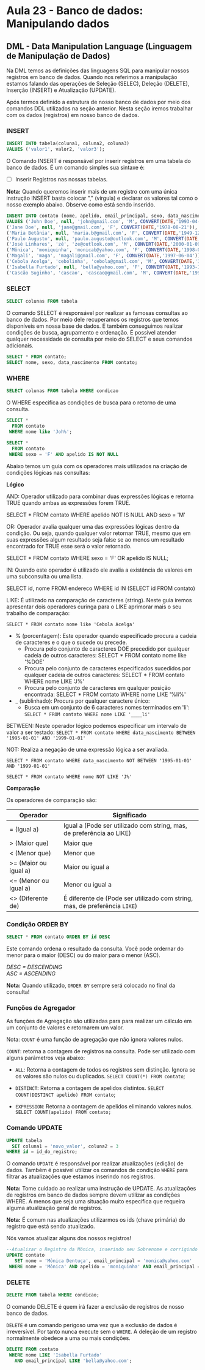 # Aula 23 - Banco de dados: Manipulando dados
## DML - Data Manipulation Language (Linguagem de Manipulação de Dados)

Na DML temos as definições das linguagens SQL para manipular nossos registros em banco de dados. Quando nos referimos a manipulação estamos falando das operações de Seleção (SELEC), Deleção (DELETE), Inserção (INSERT) e Atualização (UPDATE).

Após termos definido a estrutura de nosso banco de dados por meio dos comandos DDL utilizados na seção anterior. Nesta seção iremos trabalhar com os dados (registros) em nosso banco de dados.

### INSERT

```sql
INSERT INTO tabela(coluna1, coluna2, coluna3) 
VALUES ('valor1', valor2, 'valor3');
```

O Comando INSERT é responsável por inserir registros em uma tabela do banco de dados. É um comando simples sua sintaxe é:

- [ ] Inserir Registros nas nossas tabelas.

**Nota:** Quando queremos inserir mais de um registro com uma única instrução INSERT basta colocar "," (vírgula) e declarar os valores tal como o nosso exemplo abaixo. Observe como está sendo inserido.

```sql
INSERT INTO contato (nome, apelido, email_principal, sexo, data_nascimento)
VALUES ('John Doe', null, 'john@gmail.com', 'M', CONVERT(DATE,'1993-04-20')),
('Jane Doe', null, 'jane@gmail.com', 'F', CONVERT(DATE,'1978-08-21')),
('Maria Betânia', null, 'maria.b@gmail.com', 'F', CONVERT(DATE,'1949-12-01')),
('Paulo Augusto', null, 'paulo.augusto@outlook.com', 'M', CONVERT(DATE,'1966-12-19')),
('José Linhares', 'zé', 'ze@outlook.com', 'M', CONVERT(DATE,'2000-01-09')),
('Mônica', 'moniquinha', 'monicab@yahoo.com', 'F', CONVERT(DATE,'1998-08-21')),
('Magali', 'maga', 'magali@gmail.com', 'F', CONVERT(DATE,'1997-06-04')),
('Cebola Acelga', 'cebolinha', 'cebola@gmail.com', 'M', CONVERT(DATE,'1999-08-02')),
('Isabella Furtado', null, 'bella@yahoo.com', 'F', CONVERT(DATE,'1993-10-05')),
('Cascão Suginho', 'cascao', 'cascao@gmail.com', 'M', CONVERT(DATE,'1997-01-01'));
```

### SELECT

```sql
SELECT colunas FROM tabela
```

O comando SELECT é responsável por realizar as famosas consultas ao banco de dados. Por meio dele recuperamos os registros que temos disponíveis em nossa base de dados. E também conseguimos realizar condições de busca, agrupamento e ordenação. É possível atender qualquer necessidade de consulta por meio do SELECT e seus comandos adicionais.

```sql
SELECT * FROM contato;
SELECT nome, sexo, data_nascimento FROM contato;
```

### WHERE

```sql
SELECT colunas FROM tabela WHERE condicao
```

O WHERE especifica as condições de busca para o retorno de uma consulta.

```sql
SELECT * 
  FROM contato 
 WHERE nome like 'Joh%';
 
SELECT * 
  FROM contato 
 WHERE sexo = 'F' AND apelido IS NOT NULL
```

Abaixo temos um guia com os operadores mais utilizados na criação de condições lógicas nas consultas:

**Lógico**

AND: Operador utilizado para combinar duas expressões lógicas e retorna TRUE quando ambas as expressões forem TRUE.

SELECT * FROM contato WHERE apelido NOT IS NULL AND sexo = 'M'

OR: Operador avalia qualquer uma das expressões lógicas dentro da condição. Ou seja, quando qualquer valor retornar TRUE, mesmo que em suas expressões algum resultado seja false se ao menos um resultado encontrado for TRUE esse será o valor retornado.

SELECT * FROM contato WHERE sexo = 'F' OR apelido IS NULL;

IN: Quando este operador é utilizado ele avalia a existência de valores em uma subconsulta ou uma lista.

SELECT id, nome FROM endereco WHERE id IN (SELECT id FROM contato)

LIKE: É utilizado na comparação de caracteres (string). Neste guia iremos apresentar dois operadores curinga para o LIKE aprimorar mais o seu trabalho de comparação:

`SELECT * FROM contato nome like 'Cebola Acelga'`

- % (porcentagem): Este operador quando especificado procura a cadeia de caracteres e o que o sucede ou precede.
  - Procura pelo conjunto de caracteres DOE precedido por qualquer cadeia de outros caracteres: SELECT * FROM contato nome like '%DOE'
  - Procura pelo conjunto de caracteres especificados sucedidos por qualquer cadeia de outros caracteres: SELECT * FROM contato WHERE nome LIKE 'J%'
  - Procura pelo conjunto de caracteres em qualquer posição encontrada: SELECT * FROM contato WHERE nome LIKE '%li%'
- _ (sublinhado): Procura por qualquer caractere único:
  - Busca em um conjunto de 6 caracteres nomes terminados em 'li': `SELECT * FROM contato WHERE nome LIKE '____li'`

BETWEEN: Neste operador lógico podemos especificar um intervalo de valor a ser testado: `SELECT * FROM contato WHERE data_nascimento BETWEEN '1995-01-01' AND '1999-01-01'`

NOT: Realiza a negação de uma expressão lógica a ser avaliada.

`SELECT * FROM contato WHERE data_nascimento NOT BETWEEN '1995-01-01' AND '1999-01-01'`

`SELECT * FROM contato WHERE nome NOT LIKE 'J%'`

**Comparação**

Os operadores de comparação são:

| Operador | Significado |
| --- | --- |
| = (Igual a) | Igual a (Pode ser utilizado com string, mas, de preferência ao LIKE) |
| > (Maior que) | Maior que |
| < (Menor que) | Menor que |
| >= (Maior ou igual a) | Maior ou igual a |
| <= (Menor ou igual a) | Menor ou igual a |
| <> (Diferente de) | É diferente de (Pode ser utilizado com string, mas, de preferência `LIKE`) |

### Condição ORDER BY

```sql
SELECT * FROM contato ORDER BY id DESC
```

Este comando ordena o resultado da consulta. Você pode ordernar do menor para o maior (DESC) ou do maior para o menor (ASC).

*DESC = DESCENDING<br>
ASC = ASCENDING*

**Nota:** Quando utilizado, `ORDER BY` sempre será colocado no final da consulta!

### Funções de Agregador

As funções de Agregação são utilizadas para para realizar um cálculo em um conjunto de valores e retornarem um valor.

Nota: `COUNT` é uma função de agregação que não ignora valores nulos.

`COUNT`: retorna a contagem de registros na consulta. Pode ser utilizado com alguns parâmetros veja abaixo:

- `ALL`: Retorna a contagem de todos os registros sem distinção. Ignora se os valores são nulos ou duplicados. `SELECT COUNT(*) FROM contato`;

- `DISTINCT`: Retorna a contagem de apelidos distintos. `SELECT COUNT(DISTINCT apelido) FROM contato`;

- `EXPRESSION`: Retorna a contagem de apelidos eliminando valores nulos. `SELECT COUNT(apelido) FROM contato;`

### Comando UPDATE

```sql
UPDATE tabela 
  SET coluna1 = 'novo_valor', coluna2 = 3 
WHERE id = id_do_registro;
```

O comando `UPDATE` é responsável por realizar atualizações (edição) de dados. Também é possível utilizar os comandos de condição `WHERE` para filtrar as atualizações que estamos inserindo nos registros.

**Nota:** Tome cuidado ao realizar uma instrução de UPDATE. As atualizações de registros em banco de dados sempre devem utilizar as condições WHERE. A menos que seja uma situação muito específica que requeira alguma atualização geral de registros.

**Nota:** É comum nas atualizações utilizarmos os ids (chave primária) do registro que está sendo atualizado.

Nós vamos atualizar alguns dos nossos registros!

```sql
--Atualizar o Registro da Mônica, inserindo seu Sobrenome e corrigindo o e-mail
UPDATE contato
   SET nome = 'Mônica Dentuça', email_principal = 'monica@yahoo.com'
 WHERE nome = 'Mônica' AND apelido = 'moniquinha' AND email_principal = 'monicab@yahoo.com';
```

### DELETE

```sql
DELETE FROM tabela WHERE condicao;
```

O comando DELETE é quem irá fazer a exclusão de registros de nosso banco de dados. 

`DELETE` é um comando perigoso uma vez que a exclusão de dados é irreversível. Por tanto nunca execute sem o `WHERE`. A deleção de um registro normalmente obedece a uma ou mais condições.

```sql
DELETE FROM contato 
 WHERE nome LIKE 'Isabella Furtado' 
   AND email_principal LIKE 'bella@yahoo.com';
```